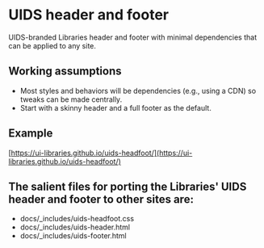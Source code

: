 # UIDS header and footer
UIDS-branded Libraries header and footer with minimal dependencies that can be applied to any site.

## Working assumptions
- Most styles and behaviors will be dependencies (e.g., using a CDN) so tweaks can be made centrally.
- Start with a skinny header and a full footer as the default.

## Example
[https://ui-libraries.github.io/uids-headfoot/](https://ui-libraries.github.io/uids-headfoot/)

## The salient files for porting the Libraries' UIDS header and footer to other sites are:
- docs/_includes/uids-headfoot.css
- docs/_includes/uids-header.html
- docs/_includes/uids-footer.html
